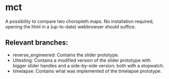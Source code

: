 # mct
A possibility to compare two choropleth maps. No installation required, opening the html in a (up-to-date) webbrowser should suffice.

## Relevant branches:
* reverse_engineered: Contains the slider prototype.
* UItesting: Contains a modified version of the slider prototype with bigger slider handles and a side-by-side version; both with a stopwatch.
* timelapse: Contains what was implemented of the timelapse prototype.

